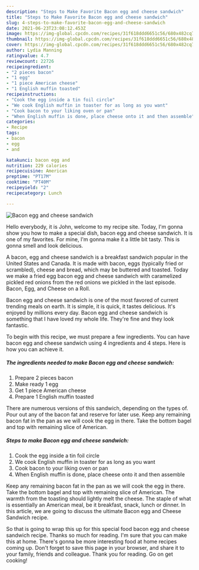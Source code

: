 ```yaml
---
description: "Steps to Make Favorite Bacon egg and cheese sandwich"
title: "Steps to Make Favorite Bacon egg and cheese sandwich"
slug: 4-steps-to-make-favorite-bacon-egg-and-cheese-sandwich
date: 2021-06-23T23:08:12.453Z
image: https://img-global.cpcdn.com/recipes/31f618ddd6651c56/680x482cq70/bacon-egg-and-cheese-sandwich-recipe-main-photo.jpg
thumbnail: https://img-global.cpcdn.com/recipes/31f618ddd6651c56/680x482cq70/bacon-egg-and-cheese-sandwich-recipe-main-photo.jpg
cover: https://img-global.cpcdn.com/recipes/31f618ddd6651c56/680x482cq70/bacon-egg-and-cheese-sandwich-recipe-main-photo.jpg
author: Lydia Manning
ratingvalue: 4.7
reviewcount: 22726
recipeingredient:
- "2 pieces bacon"
- "1 egg"
- "1 piece American cheese"
- "1 English muffin toasted"
recipeinstructions:
- "Cook the egg inside a tin foil circle"
- "We cook English muffin in toaster for as long as you want"
- "Cook bacon to your liking oven or pan"
- "When English muffin is done, place cheese onto it and then assemble"
categories:
- Recipe
tags:
- bacon
- egg
- and

katakunci: bacon egg and 
nutrition: 229 calories
recipecuisine: American
preptime: "PT17M"
cooktime: "PT40M"
recipeyield: "2"
recipecategory: Lunch

---
```



![Bacon egg and cheese sandwich](https://img-global.cpcdn.com/recipes/31f618ddd6651c56/680x482cq70/bacon-egg-and-cheese-sandwich-recipe-main-photo.jpg)

Hello everybody, it is John, welcome to my recipe site. Today, I'm gonna show you how to make a special dish, bacon egg and cheese sandwich. It is one of my favorites. For mine, I'm gonna make it a little bit tasty. This is gonna smell and look delicious.

A bacon, egg and cheese sandwich is a breakfast sandwich popular in the United States and Canada. It is made with bacon, eggs (typically fried or scrambled), cheese and bread, which may be buttered and toasted. Today we make a fried egg bacon egg and cheese sandwich with caramelized pickled red onions from the red onions we pickled in the last episode. Bacon, Egg, and Cheese on a Roll.

Bacon egg and cheese sandwich is one of the most favored of current trending meals on earth. It is simple, it is quick, it tastes delicious. It's enjoyed by millions every day. Bacon egg and cheese sandwich is something that I have loved my whole life. They're fine and they look fantastic.


To begin with this recipe, we must prepare a few ingredients. You can have bacon egg and cheese sandwich using 4 ingredients and 4 steps. Here is how you can achieve it.

<!--inarticleads1-->

##### The ingredients needed to make Bacon egg and cheese sandwich:

1. Prepare 2 pieces bacon
1. Make ready 1 egg
1. Get 1 piece American cheese
1. Prepare 1 English muffin toasted


There are numerous versions of this sandwich, depending on the types of. Pour out any of the bacon fat and reserve for later use. Keep any remaining bacon fat in the pan as we will cook the egg in there. Take the bottom bagel and top with remaining slice of American. 

<!--inarticleads2-->

##### Steps to make Bacon egg and cheese sandwich:

1. Cook the egg inside a tin foil circle
1. We cook English muffin in toaster for as long as you want
1. Cook bacon to your liking oven or pan
1. When English muffin is done, place cheese onto it and then assemble


Keep any remaining bacon fat in the pan as we will cook the egg in there. Take the bottom bagel and top with remaining slice of American. The warmth from the toasting should lightly melt the cheese. The staple of what is essentially an American meal, be it breakfast, snack, lunch or dinner. In this article, we are going to discuss the ultimate Bacon egg and Cheese Sandwich recipe. 

So that is going to wrap this up for this special food bacon egg and cheese sandwich recipe. Thanks so much for reading. I'm sure that you can make this at home. There's gonna be more interesting food at home recipes coming up. Don't forget to save this page in your browser, and share it to your family, friends and colleague. Thank you for reading. Go on get cooking!
